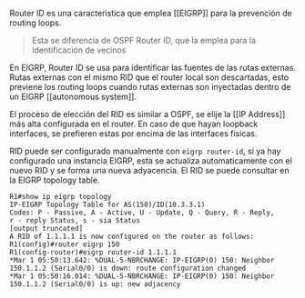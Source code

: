 Router ID es una caracteristica que emplea [[EIGRP]] para la prevención de routing loops. 

> Esta se diferencia de OSPF Router ID, que la emplea para la identificación de vecinos 

En EIGRP, Router ID se usa para identificar las fuentes de las rutas externas. Rutas externas con el mismo RID que el router local son descartadas, esto previene los routing loops cuando rutas externas son inyectadas dentro de un EIGRP [[autonomous system]]. 

El proceso de elección del RID es similar a OSPF, se elije la [[IP Address]] más alta configurada en el router. En caso de que hayan loopback interfaces, se prefieren estas por encima de las interfaces fisicas. 

RID puede ser configurado manualmente con `eigrp router-id`, si ya hay configurado una instancia EIGRP, esta se actualiza automaticamente con el nuevo RID y se forma una nueva adyacencia. El RID se puede consultar en la EIGRP topology table. 

```
R1#show ip eigrp topology
IP-EIGRP Topology Table for AS(150)/ID(10.3.3.1)
Codes: P - Passive, A - Active, U - Update, Q - Query, R - Reply,
r - reply Status, s - sia Status
[output truncated]
A RID of 1.1.1.1 is now configured on the router as follows:
R1(config)#router eigrp 150
R1(config-router)#eigrp router-id 1.1.1.1
*Mar 1 05:50:13.642: %DUAL-5-NBRCHANGE: IP-EIGRP(0) 150: Neighbor
150.1.1.2 (Serial0/0) is down: route configuration changed
*Mar 1 05:50:16.014: %DUAL-5-NBRCHANGE: IP-EIGRP(0) 150: Neighbor
150.1.1.2 (Serial0/0) is up: new adjacency
```